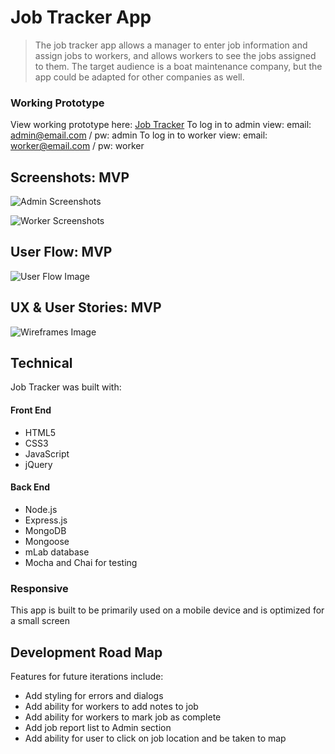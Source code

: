 # Job Tracker App

> The job tracker app allows a manager to enter job information and assign jobs to workers, 
> and allows workers to see the jobs assigned to them. The target audience is a 
> boat maintenance company, but the app could be adapted for other companies as well.

### Working Prototype

View working prototype here: [Job Tracker](https://job-tracker-node-capstone.herokuapp.com/)
To log in to admin view: email: admin@email.com / pw: admin
To log in to worker view: email: worker@email.com / pw: worker

## Screenshots: MVP

![Admin Screenshots](/screenshots/screenshots-admin.png)
  

![Worker Screenshots](/screenshots/screenshots-worker.png)


## User Flow: MVP 

![User Flow Image](/screenshots/mvp-user-flow.png)

## UX & User Stories: MVP

![Wireframes Image](/screenshots/mvp-wireframes.png)

## Technical

Job Tracker was built with: 

#### Front End

* HTML5
* CSS3
* JavaScript 
* jQuery 

#### Back End 
* Node.js 
* Express.js
* MongoDB
* Mongoose
* mLab database
* Mocha and Chai for testing


### Responsive
This app is built to be primarily used on a mobile device and is optimized for a small screen



## Development Road Map

Features for future iterations include: 
* Add styling for errors and dialogs
* Add ability for workers to add notes to job
* Add ability for workers to mark job as complete
* Add job report list to Admin section
* Add ability for user to click on job location and be taken to map



